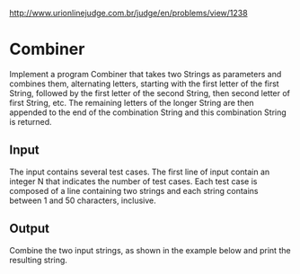 http://www.urionlinejudge.com.br/judge/en/problems/view/1238

# Combiner

Implement a program Combiner that takes two Strings as parameters and combines
them, alternating letters, starting with the first letter of the first String,
followed by the first letter of the second String, then second letter of first
String, etc. The remaining letters of the longer String are then appended to
the end of the combination String and this combination String is returned.

## Input

The input contains several test cases. The first line of input contain an
integer N that indicates the number of test cases. Each test case is composed
of a line containing two strings and each string contains between 1 and 50
characters, inclusive.

## Output

Combine the two input strings, as shown in the example below and print the
resulting string.
